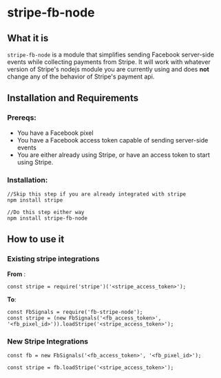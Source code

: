 # stripe-fb-node
## What it is
`stripe-fb-node` is a module that simplifies sending Facebook server-side events while collecting payments from Stripe. It will work with whatever version of Stripe's nodejs module you are currently using and does **not** change any of the behavior of Stripe's payment api. 

## Installation and Requirements
### Prereqs:
- You have a Facebook pixel
- You have a Facebook access token capable of sending server-side events
- You are either already using Stripe, or have an access token to start using Stripe.
### Installation:
```
//Skip this step if you are already integrated with stripe
npm install stripe

//Do this step either way
npm install stripe-fb-node

```


## How to use it
### Existing stripe integrations
**From** :
```
const stripe = require('stripe')('<stripe_access_token>');
```

**To**: 
```
const FbSignals = require('fb-stripe-node');
const stripe = (new FbSignals('<fb_access_token>', '<fb_pixel_id>')).loadStripe('<stripe_access_token>');
```

### New Stripe Integrations
```
const fb = new FbSignals('<fb_access_token>', '<fb_pixel_id>');

const stripe = fb.loadStripe('<stripe_access_token>');

```
